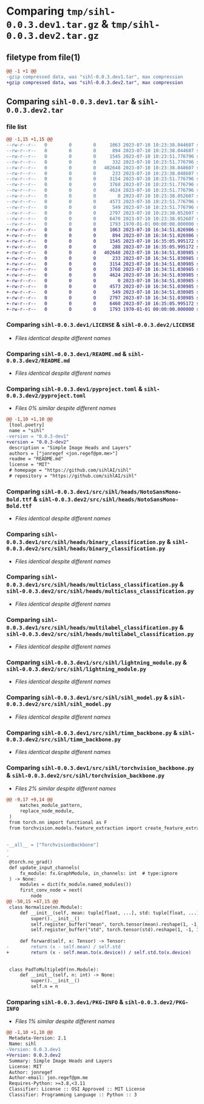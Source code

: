 # Comparing `tmp/sihl-0.0.3.dev1.tar.gz` & `tmp/sihl-0.0.3.dev2.tar.gz`

## filetype from file(1)

```diff
@@ -1 +1 @@
-gzip compressed data, was "sihl-0.0.3.dev1.tar", max compression
+gzip compressed data, was "sihl-0.0.3.dev2.tar", max compression
```

## Comparing `sihl-0.0.3.dev1.tar` & `sihl-0.0.3.dev2.tar`

### file list

```diff
@@ -1,15 +1,15 @@
--rw-r--r--   0        0        0     1063 2023-07-10 10:23:38.044607 sihl-0.0.3.dev1/LICENSE
--rw-r--r--   0        0        0      894 2023-07-10 10:23:38.044607 sihl-0.0.3.dev1/README.md
--rw-r--r--   0        0        0     1545 2023-07-10 10:23:51.776796 sihl-0.0.3.dev1/pyproject.toml
--rw-r--r--   0        0        0      332 2023-07-10 10:23:51.776796 sihl-0.0.3.dev1/src/sihl/__init__.py
--rw-r--r--   0        0        0   402648 2023-07-10 10:23:38.048607 sihl-0.0.3.dev1/src/sihl/heads/NotoSansMono-Bold.ttf
--rw-r--r--   0        0        0      233 2023-07-10 10:23:38.048607 sihl-0.0.3.dev1/src/sihl/heads/__init__.py
--rw-r--r--   0        0        0     3154 2023-07-10 10:23:51.776796 sihl-0.0.3.dev1/src/sihl/heads/binary_classification.py
--rw-r--r--   0        0        0     3768 2023-07-10 10:23:51.776796 sihl-0.0.3.dev1/src/sihl/heads/multiclass_classification.py
--rw-r--r--   0        0        0     4624 2023-07-10 10:23:51.776796 sihl-0.0.3.dev1/src/sihl/heads/multilabel_classification.py
--rw-r--r--   0        0        0        0 2023-07-10 10:23:38.052607 sihl-0.0.3.dev1/src/sihl/layers/__init__.py
--rw-r--r--   0        0        0     4573 2023-07-10 10:23:51.776796 sihl-0.0.3.dev1/src/sihl/lightning_module.py
--rw-r--r--   0        0        0      549 2023-07-10 10:23:51.776796 sihl-0.0.3.dev1/src/sihl/sihl_model.py
--rw-r--r--   0        0        0     2797 2023-07-10 10:23:38.052607 sihl-0.0.3.dev1/src/sihl/timm_backbone.py
--rw-r--r--   0        0        0     6470 2023-07-10 10:23:38.052607 sihl-0.0.3.dev1/src/sihl/torchvision_backbone.py
--rw-r--r--   0        0        0     1793 1970-01-01 00:00:00.000000 sihl-0.0.3.dev1/PKG-INFO
+-rw-r--r--   0        0        0     1063 2023-07-10 16:34:51.026986 sihl-0.0.3.dev2/LICENSE
+-rw-r--r--   0        0        0      894 2023-07-10 16:34:51.026986 sihl-0.0.3.dev2/README.md
+-rw-r--r--   0        0        0     1545 2023-07-10 16:35:05.995172 sihl-0.0.3.dev2/pyproject.toml
+-rw-r--r--   0        0        0      288 2023-07-10 16:35:05.995172 sihl-0.0.3.dev2/src/sihl/__init__.py
+-rw-r--r--   0        0        0   402648 2023-07-10 16:34:51.030985 sihl-0.0.3.dev2/src/sihl/heads/NotoSansMono-Bold.ttf
+-rw-r--r--   0        0        0      233 2023-07-10 16:34:51.030985 sihl-0.0.3.dev2/src/sihl/heads/__init__.py
+-rw-r--r--   0        0        0     3154 2023-07-10 16:34:51.030985 sihl-0.0.3.dev2/src/sihl/heads/binary_classification.py
+-rw-r--r--   0        0        0     3768 2023-07-10 16:34:51.030985 sihl-0.0.3.dev2/src/sihl/heads/multiclass_classification.py
+-rw-r--r--   0        0        0     4624 2023-07-10 16:34:51.030985 sihl-0.0.3.dev2/src/sihl/heads/multilabel_classification.py
+-rw-r--r--   0        0        0        0 2023-07-10 16:34:51.030985 sihl-0.0.3.dev2/src/sihl/layers/__init__.py
+-rw-r--r--   0        0        0     4573 2023-07-10 16:34:51.030985 sihl-0.0.3.dev2/src/sihl/lightning_module.py
+-rw-r--r--   0        0        0      549 2023-07-10 16:34:51.030985 sihl-0.0.3.dev2/src/sihl/sihl_model.py
+-rw-r--r--   0        0        0     2797 2023-07-10 16:34:51.030985 sihl-0.0.3.dev2/src/sihl/timm_backbone.py
+-rw-r--r--   0        0        0     6460 2023-07-10 16:35:05.995172 sihl-0.0.3.dev2/src/sihl/torchvision_backbone.py
+-rw-r--r--   0        0        0     1793 1970-01-01 00:00:00.000000 sihl-0.0.3.dev2/PKG-INFO
```

### Comparing `sihl-0.0.3.dev1/LICENSE` & `sihl-0.0.3.dev2/LICENSE`

 * *Files identical despite different names*

### Comparing `sihl-0.0.3.dev1/README.md` & `sihl-0.0.3.dev2/README.md`

 * *Files identical despite different names*

### Comparing `sihl-0.0.3.dev1/pyproject.toml` & `sihl-0.0.3.dev2/pyproject.toml`

 * *Files 0% similar despite different names*

```diff
@@ -1,10 +1,10 @@
 [tool.poetry]
 name = "sihl"
-version = "0.0.3-dev1"
+version = "0.0.3-dev2"
 description = "Simple Image Heads and Layers"
 authors = ["jonregef <jon.regef@pm.me>"]
 readme = "README.md"
 license = "MIT"
 # homepage = "https://github.com/sihlAI/sihl"
 # repository = "https://github.com/sihlAI/sihl"
```

### Comparing `sihl-0.0.3.dev1/src/sihl/heads/NotoSansMono-Bold.ttf` & `sihl-0.0.3.dev2/src/sihl/heads/NotoSansMono-Bold.ttf`

 * *Files identical despite different names*

### Comparing `sihl-0.0.3.dev1/src/sihl/heads/binary_classification.py` & `sihl-0.0.3.dev2/src/sihl/heads/binary_classification.py`

 * *Files identical despite different names*

### Comparing `sihl-0.0.3.dev1/src/sihl/heads/multiclass_classification.py` & `sihl-0.0.3.dev2/src/sihl/heads/multiclass_classification.py`

 * *Files identical despite different names*

### Comparing `sihl-0.0.3.dev1/src/sihl/heads/multilabel_classification.py` & `sihl-0.0.3.dev2/src/sihl/heads/multilabel_classification.py`

 * *Files identical despite different names*

### Comparing `sihl-0.0.3.dev1/src/sihl/lightning_module.py` & `sihl-0.0.3.dev2/src/sihl/lightning_module.py`

 * *Files identical despite different names*

### Comparing `sihl-0.0.3.dev1/src/sihl/sihl_model.py` & `sihl-0.0.3.dev2/src/sihl/sihl_model.py`

 * *Files identical despite different names*

### Comparing `sihl-0.0.3.dev1/src/sihl/timm_backbone.py` & `sihl-0.0.3.dev2/src/sihl/timm_backbone.py`

 * *Files identical despite different names*

### Comparing `sihl-0.0.3.dev1/src/sihl/torchvision_backbone.py` & `sihl-0.0.3.dev2/src/sihl/torchvision_backbone.py`

 * *Files 2% similar despite different names*

```diff
@@ -9,17 +9,14 @@
     matches_module_pattern,
     replace_node_module,
 )
 from torch.nn import functional as F
 from torchvision.models.feature_extraction import create_feature_extractor
 
 
-__all__ = ["TorchvisionBackbone"]
-
-
 @torch.no_grad()
 def update_input_channels(
     fx_module: fx.GraphModule, in_channels: int  # type:ignore
 ) -> None:
     modules = dict(fx_module.named_modules())
     first_conv_node = next(
         node
@@ -50,15 +47,15 @@
 class Normalize(nn.Module):
     def __init__(self, mean: tuple[float, ...], std: tuple[float, ...]) -> None:
         super().__init__()
         self.register_buffer("mean", torch.tensor(mean).reshape(1, -1, 1, 1))
         self.register_buffer("std", torch.tensor(std).reshape(1, -1, 1, 1))
 
     def forward(self, x: Tensor) -> Tensor:
-        return (x - self.mean) / self.std
+        return (x - self.mean.to(x.device)) / self.std.to(x.device)
 
 
 class PadToMultipleOf(nn.Module):
     def __init__(self, n: int) -> None:
         super().__init__()
         self.n = n
```

### Comparing `sihl-0.0.3.dev1/PKG-INFO` & `sihl-0.0.3.dev2/PKG-INFO`

 * *Files 1% similar despite different names*

```diff
@@ -1,10 +1,10 @@
 Metadata-Version: 2.1
 Name: sihl
-Version: 0.0.3.dev1
+Version: 0.0.3.dev2
 Summary: Simple Image Heads and Layers
 License: MIT
 Author: jonregef
 Author-email: jon.regef@pm.me
 Requires-Python: >=3.8,<3.11
 Classifier: License :: OSI Approved :: MIT License
 Classifier: Programming Language :: Python :: 3
```

